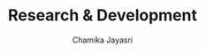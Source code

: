 ---
is_programmatic_layout_5: true
draft: false
title: Research & Development
snippet: Research & Development
image:
  src: /images/pseo/best-work-management-tools-for-research-&-development.jpg
  alt: research & development, task management, resource management, productivity
publishDate: 2024-11-19
category: ""
author: Chamika Jayasri
tags:
  - research&development
  - Tips
  - Open-Source
  - Team
content_01: |
    The Research & Development (R&D) industry is characterized by its innovative nature, where teams must navigate complex projects that often involve significant experimentation and iteration. Effective task management tools are vital for success in this industry, as they help streamline collaboration, track progress, and ensure that resources are allocated efficiently, ultimately driving breakthroughs and maintaining competitive advantage.',
content_02: |
    Worklenz streamlines R&D processes, improves task tracking, and ensures efficient resource allocation for innovation projects.
description: Discover the best work management tools for research & development including WorkLenz, designed for your specific needs.
related: [best-work-management-tools-for-scientific-research, best-work-management-tools-for-pharmaceuticals, best-work-management-tools-for-environmental-services, best-work-management-tools-for-scientific-laboratories]
---